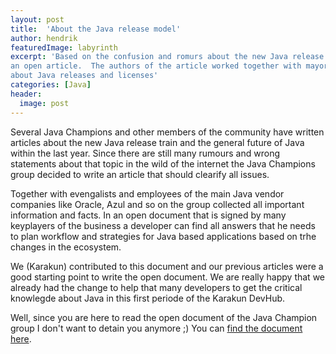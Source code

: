 ```yaml
---
layout: post
title:  'About the Java release model'
author: hendrik
featuredImage: labyrinth
excerpt: 'Based on the confusion and romurs about the new Java release model the Java Champions have written
an open article.  The authors of the article worked together with mayor Java vendors to answer all questions
about Java releases and licenses'
categories: [Java]
header:
  image: post
---
```


Several Java Champions and other members of the community have written articles about the new Java release train and the general future of Java within the last year. Since there are still many rumours and wrong statements about that topic in the wild of the internet the Java Champions group decided to write an article that should clearify all issues.

Together with evengalists and employees of the main Java vendor companies like Oracle, Azul and so on the group collected all important information and facts. In an open document that is signed by many keyplayers of the business a developer can find all answers that he needs to plan workflow and strategies for Java based applications based on trhe changes in the ecosystem.

We (Karakun) contributed to this document and our previous articles were a good starting point to write the open document. We are really happy that we already had the change to help that many developers to get the critical knowlegde about Java in this first periode of the Karakun DevHub.

Well, since you are here to read the open document of the Java Champion group I don't want to detain you anymore ;) You can [find the document here](https://medium.com/@javachampions/java-is-still-free-c02aef8c9e04).
